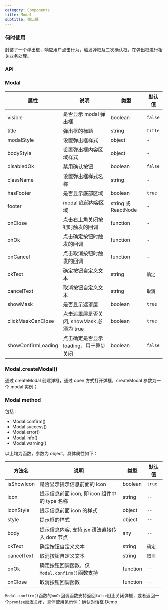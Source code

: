 ```yaml
---
category: Components
title: Modal
subtitle: 弹出框
---
```


### 何时使用

封装了一个弹出框，响应用户点击行为，触发弹框及二次确认框，在弹出框进行相关业务处理。

### API

### Modal

| 属性               | 说明                                     | 类型                | 默认值  |
| ------------------ | ---------------------------------------- | ------------------- | ------- |
| visible            | 是否显示 modal 弹出框                    | boolean             | `false` |
| title              | 弹出框的标题                             | string              | `title` |
| modalStyle         | 设置弹出框样式                           | object              | -       |
| bodyStyle          | 设置弹出框内容区域样式                   | object              | -       |
| disabledOk         | 禁用确认按钮                             | boolean             | `false` |
| className          | 设置弹出框样式名称                       | string              | -       |
| hasFooter          | 是否显示底部区域                         | boolean             | `true`  |
| footer             | modal 底部内容区域                       | string 或 ReactNode | -       |
| onClose            | 点击右上角关闭按钮时触发的回调           | function            | -       |
| onOk               | 点击确定按钮时触发的回调                 | function            | -       |
| onCancel           | 点击取消按钮时触发的回调                 | function            | -       |
| okText             | 确定按钮自定义文本                       | string              | `确定`  |
| cancelText         | 取消按钮自定义文本                       | string              | `取消`  |
| showMask           | 是否显示遮罩层                           | boolean             | `true`  |
| clickMaskCanClose  | 点击遮罩层是否关闭, showMask 必须为 true | boolean             | `true`  |
| showConfirmLoading | 点击确定是否显示 loading，用于异步关闭   | boolean             | `false` |

### Modal.createModal()

通过 createModal 创建弹框，通过 open 方式打开弹框，createModal 参数为一个 modal 实例；

### Modal method

包括：

-   Modal.confirm()
-   Modal.success()
-   Modal.error()
-   Modal.info()
-   Modal.warning()

以上均为函数，参数为 object，具体属性如下：

| 方法名     | 说明                                          | 类型     | 默认值 |
| ---------- | --------------------------------------------- | -------- | ------ |
| isShowIcon | 是否显示提示信息前面的 icon                   | boolean  | `true` |
| icon       | 提示信息前面 icon, 即 icon 组件中的 type 名称 | string   | `--`   |
| iconStyle  | 提示信息前面 icon 的样式                      | object   | `--`   |
| style      | 提示框的样式                                  | object   | `--`   |
| body       | 提示信息内容, 支持 jsx 语法直接传入 dom 节点  | any      | `--`   |
| okText             | 确定按钮自定义文本                       | string              | `确定`  |
| cancelText         | 取消按钮自定义文本                       | string              | `取消`  |
| onOk       | 确定按钮回调函数，仅`Modal.confirm()`函数支持 | function | `--`   |
| onClose    | 取消按钮回调函数                              | function | `--`   |

`Modal.confirm()`函数的`onOk`回调函数支持返回`false`阻止关闭弹框，或者返回一个`promise`延迟关闭，具体使用见示例：确认对话框 Demo
